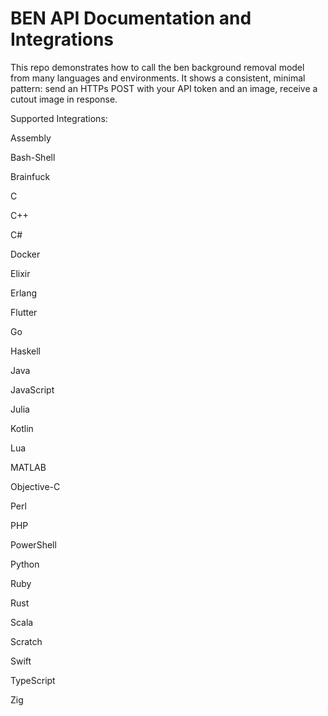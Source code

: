 # BEN API Documentation and Integrations

This repo demonstrates how to call the ben background removal model from many languages and environments. It shows a consistent, minimal pattern: send an HTTPs POST with your API token and an image, receive a cutout image in response.

Supported Integrations:

Assembly

Bash-Shell

Brainfuck

C

C++

C#

Docker

Elixir

Erlang

Flutter

Go

Haskell

Java

JavaScript

Julia

Kotlin

Lua

MATLAB

Objective-C

Perl

PHP

PowerShell

Python

Ruby

Rust

Scala

Scratch

Swift

TypeScript

Zig
